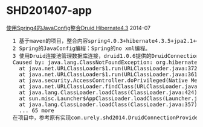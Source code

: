 SHD201407-app
=============
[使用Spring4的JavaConfig整合Druid Hibernate4.3](https://github.com/alibaba/druid/wiki/%E4%BD%BF%E7%94%A8Spring4%E7%9A%84JavaConfig%E6%95%B4%E5%90%88Druid-Hibernate4.3)
2014-07 
<pre>
  1 基于maven的项目，整合内容spring4.0.3+hibernate4.3.5+jpa2.1+druid1.0.6+JDK8编写
  2 Spring的JavaConfig编程：Spring的no xml编程。
  3 使用Druid连接池管理数据库连接，druid1.0.6提供的DruidConnectionProvider不适用Hibernate4.3,抛出下面的异常：
  Caused by: java.lang.ClassNotFoundException: org.hibernate.service.jdbc.connections.spi.ConnectionProvider
  	at java.net.URLClassLoader$1.run(URLClassLoader.java:372)
  	at java.net.URLClassLoader$1.run(URLClassLoader.java:361)
  	at java.security.AccessController.doPrivileged(Native Method)
  	at java.net.URLClassLoader.findClass(URLClassLoader.java:360)
  	at java.lang.ClassLoader.loadClass(ClassLoader.java:424)
  	at sun.misc.Launcher$AppClassLoader.loadClass(Launcher.java:308)
  	at java.lang.ClassLoader.loadClass(ClassLoader.java:357)
  	... 65 more
  在项目中，参考原有实现com.urely.shd2014.DruidConnectionProvider，就可以继续使用。
</pre>

